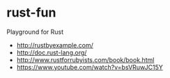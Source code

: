 # rust-fun
Playground for Rust

* http://rustbyexample.com/
* http://doc.rust-lang.org/
* http://www.rustforrubyists.com/book/book.html
* https://www.youtube.com/watch?v=bsVRuwJC15Y


